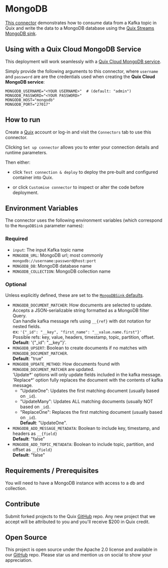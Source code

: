 # MongoDB

[This connector](https://github.com/quixio/quix-samples/tree/main/python/destinations/mongodb) 
demonstrates how to consume data from a Kafka topic in Quix and write the data to a 
MongoDB database using the [Quix Streams MongoDB sink](https://quix.io/docs/quix-streams/connectors/sinks/mongodb-sink.html).

## Using with a Quix Cloud MongoDB Service

This deployment will work seamlessly with a [Quix Cloud MongoDB service](https://github.com/quixio/quix-samples/tree/main/docker/mongodb).

Simply provide the following arguments to this connector, 
where `username` and `password` are are the credentials used when 
creating the **Quix Cloud MongoDB service**: 

```shell
MONGODB_USERNAME="<YOUR USERNAME>"  # (default: "admin")
MONGODB_PASSWORD="<YOUR PASSWORD>"
MONGODB_HOST="mongodb"
MONGODB_PORT="27017"
```
## How to run

Create a [Quix](https://portal.platform.quix.io/signup?xlink=github) account or log-in and visit the `Connectors` tab to use this connector.

Clicking `Set up connector` allows you to enter your connection details and runtime parameters.

Then either: 
* click `Test connection & deploy` to deploy the pre-built and configured container into Quix. 

* or click `Customise connector` to inspect or alter the code before deployment.

## Environment Variables

The connector uses the following environment variables (which correspond to the 
`MongoDBSink` parameter names):

### Required
- `input`: The input Kafka topic name
- `MONGODB_URL`: MongoDB url; most commonly `mongodb://username:password@host:port`
- `MONGODB_DB`: MongoDB database name
- `MONGODB_COLLECTION`: MongoDB collection name

### Optional
Unless explicitly defined, these are set to the [`MongoDBSink` defaults](https://quix.io/docs/quix-streams/connectors/sinks/mongodb-sink.html#configuration-options).

- `MONGODB_DOCUMENT_MATCHER`: How documents are selected to update.    
    Accepts a JSON-serializable string formatted as a MongoDB filter Query.    
    Can handle kafka message refs using `__{ref}` with dot notation for nested fields.  
    ex: `'{"_id": "__key", "first_name": "__value.name.first"}'`    
    Possible refs: key, value, headers, timestamp, topic, partition, offset.    
    **Default**: '{"_id": "__key"}'.
- `MONGODB_UPSERT`: Boolean to create documents if no matches with `MONGODB_DOCUMENT_MATCHER`.    
    **Default**: "true"
- `MONGODB_UPDATE_METHOD`: How documents found with `MONGODB_DOCUMENT_MATCHER` are updated.    
    'Update*' options will only update fields included in the kafka message.    
    'Replace*' option fully replaces the document with the contents of kafka message.    
    - "UpdateOne": Updates the first matching document (usually based on `_id`).    
    - "UpdateMany": Updates ALL matching documents (usually NOT based on `_id`).    
    - "ReplaceOne": Replaces the first matching document (usually based on `_id`).    
    **Default**: "UpdateOne".
- `MONGODB_ADD_MESSAGE_METADATA`: Boolean to include key, timestamp, and headers as `__{field}`    
    **Default**: "false"
- `MONGODB_ADD_TOPIC_METADATA`: Boolean to include topic, partition, and offset as `__{field}`    
    **Default**: "false"


## Requirements / Prerequisites

You will need to have a MongoDB instance with access to a db and collection.

## Contribute

Submit forked projects to the Quix [GitHub](https://github.com/quixio/quix-samples) repo. Any new project that we accept will be attributed to you and you'll receive $200 in Quix credit.

## Open Source

This project is open source under the Apache 2.0 license and available in our [GitHub](https://github.com/quixio/quix-samples) repo. Please star us and mention us on social to show your appreciation.